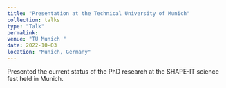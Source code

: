 ```yaml
---
title: "Presentation at the Technical University of Munich"
collection: talks
type: "Talk"
permalink: 
venue: "TU Munich "
date: 2022-10-03
location: "Munich, Germany"
---
```


Presented the current status of the PhD research at the SHAPE-IT science fest held in Munich. 

